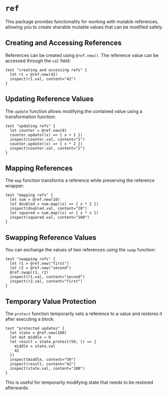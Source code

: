 # `ref`

This package provides functionality for working with mutable references, allowing you to create sharable mutable values that can be modified safely.

## Creating and Accessing References

References can be created using `@ref.new()`. The reference value can be accessed through the `val` field:

```moonbit
test "creating and accessing refs" {
  let r1 = @ref.new(42)
  inspect(r1.val, content="42")
}
```

## Updating Reference Values

The `update` function allows modifying the contained value using a transformation function:

```moonbit
test "updating refs" {
  let counter = @ref.new(0)
  counter.update((x) => { x + 1 })
  inspect(counter.val, content="1")
  counter.update((x) => { x * 2 })
  inspect(counter.val, content="2")
}
```

## Mapping References

The `map` function transforms a reference while preserving the reference wrapper:

```moonbit
test "mapping refs" {
  let num = @ref.new(10)
  let doubled = num.map((x) => { x * 2 })
  inspect(doubled.val, content="20")
  let squared = num.map((x) => { x * x })
  inspect(squared.val, content="100")
}
```

## Swapping Reference Values

You can exchange the values of two references using the `swap` function:

```moonbit
test "swapping refs" {
  let r1 = @ref.new("first")
  let r2 = @ref.new("second")
  @ref.swap(r1, r2)
  inspect(r1.val, content="second")
  inspect(r2.val, content="first")
}
```

## Temporary Value Protection

The `protect` function temporarily sets a reference to a value and restores it after executing a block:

```moonbit
test "protected updates" {
  let state = @ref.new(100)
  let mut middle = 0
  let result = state.protect(50, () => {
    middle = state.val
    42
  })
  inspect(middle, content="50")
  inspect(result, content="42")
  inspect(state.val, content="100")
}
```

This is useful for temporarily modifying state that needs to be restored afterwards.
